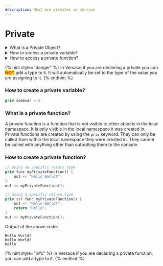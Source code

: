 ```yaml
---
description: What are privates in Versace
---
```


# Private

<details>

<summary>What is a Private Object?</summary>

A private object is an object that is not visible to other objects in the local namespace. It is only visible in the local namespace it was created in. Private objects are created by using the `priv` keyword.

</details>

<details>

<summary>How to access a private variable?</summary>

In Versace you can only output a private object to the console. You cannot use it in any other way. I am working on a way to access private objects with other ways.

</details>

<details>

<summary>How to access a private function?</summary>

&#x20;In Versace you can only output a private function to the console. You can not use it in any other way. I am working on a way to access private functions with other ways.

</details>

{% hint style="danger" %}
In Versace if you are declaring a private you can <mark style="color:red;">**NOT**</mark> add a type to it. It will automatically be set to the type of the value you are assigning to it.
{% endhint %}

### How to create a private variable?

```rust
priv somevar = 5
```

### What is a private function?

A private function is a function that is not visible to other objects in the local namespace. It is only visible in the local namespace it was created in. Private functions are created by using the `priv` keyword. They can only be called from within the local namespace they were created in. They cannot be called with anything other than outputting them to the console.

### How to create a private function?

```rust
// using no specific return type
priv func myPrivateFunction() {
    out << "Hello World!";
}
out << myPrivateFunction();

// using a specific return type
priv str func myPrivateFunction() {
    out << "Hello World!";
    return "Hello";
}
out << myPrivateFunction();
```

Output of the above code:

```
Hello World!
Hello World!
Hello
```

{% hint style="info" %}
In Versace if you are declaring a private function, you can add a type to it.
{% endhint %}
